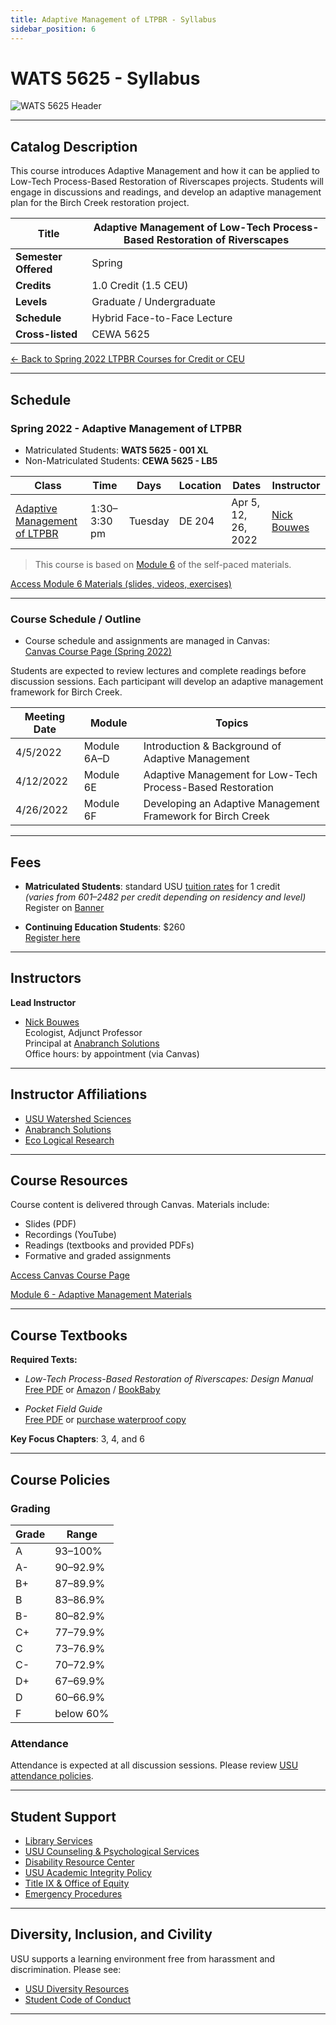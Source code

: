 ```yaml
---
title: Adaptive Management of LTPBR - Syllabus
sidebar_position: 6
---
```


# WATS 5625 - Syllabus

![WATS 5625 Header](/img/courses/WATS-5625_header_C.png)

---

## Catalog Description

This course introduces Adaptive Management and how it can be applied to Low-Tech Process-Based Restoration of Riverscapes projects. Students will engage in discussions and readings, and develop an adaptive management plan for the Birch Creek restoration project.

| **Title** | Adaptive Management of Low-Tech Process-Based Restoration of Riverscapes |
|-----------|---------------------------------------------------------------------------|
| **Semester Offered** | Spring |
| **Credits** | 1.0 Credit (1.5 CEU) |
| **Levels** | Graduate / Undergraduate |
| **Schedule** | Hybrid Face-to-Face Lecture |
| **Cross-listed** | CEWA 5625 |

[← Back to Spring 2022 LTPBR Courses for Credit or CEU](/workshops/2022/USU/)

---

## Schedule

### Spring 2022 - Adaptive Management of LTPBR

- Matriculated Students: **WATS 5625 - 001 XL**
- Non-Matriculated Students: **CEWA 5625 - LB5**

| Class | Time | Days | Location | Dates | Instructor |
|-------|------|------|----------|-------|------------|
| [Adaptive Management of LTPBR](/workshops/2022/USU/WATS-5625/) | 1:30–3:30 pm | Tuesday | DE 204 | Apr 5, 12, 26, 2022 | [Nick Bouwes](/workshops/2020/SGI/#instruction-team) |

> This course is based on [Module 6](/workshops/2020/SGI/Modules/module6) of the self-paced materials.

[Access Module 6 Materials (slides, videos, exercises)](/workshops/2020/SGI/Modules/module6)

---

### Course Schedule / Outline

- Course schedule and assignments are managed in Canvas:  
  [Canvas Course Page (Spring 2022)](https://usu.instructure.com/courses/700765)

Students are expected to review lectures and complete readings before discussion sessions. Each participant will develop an adaptive management framework for Birch Creek.

| Meeting Date | Module | Topics |
|--------------|--------|--------|
| 4/5/2022 | Module 6A–D | Introduction & Background of Adaptive Management |
| 4/12/2022 | Module 6E | Adaptive Management for Low-Tech Process-Based Restoration |
| 4/26/2022 | Module 6F | Developing an Adaptive Management Framework for Birch Creek |

---

## Fees

- **Matriculated Students**: standard USU [tuition rates](https://www.usu.edu/registrar/registration/payment/) for 1 credit  
  *(varies from $601–$2482 per credit depending on residency and level)*  
  Register on [Banner](http://banner.usu.edu)

- **Continuing Education Students**: $260  
  [Register here](https://www.usu.edu/ais/ceu/register/)

---

## Instructors

**Lead Instructor**

- [Nick Bouwes](https://www.researchgate.net/profile/Nick_Bouwes)  
  Ecologist, Adjunct Professor  
  Principal at [Anabranch Solutions](https://www.anabranchsolutions.com/nick-bouwes.html)  
  Office hours: by appointment (via Canvas)

---

## Instructor Affiliations

- [USU Watershed Sciences](https://qcnr.usu.edu/wats/index)  
- [Anabranch Solutions](https://www.anabranchsolutions.com/)  
- [Eco Logical Research](https://www.eco-logical-research.com/)

---

## Course Resources

Course content is delivered through Canvas. Materials include:

- Slides (PDF)
- Recordings (YouTube)
- Readings (textbooks and provided PDFs)
- Formative and graded assignments

[Access Canvas Course Page](https://usu.instructure.com/courses/700765)

[Module 6 - Adaptive Management Materials](/workshops/2020/SGI/Modules/module6)

---

## Course Textbooks

**Required Texts:**

- *Low-Tech Process-Based Restoration of Riverscapes: Design Manual*  
  [Free PDF](/manual) or [Amazon](https://www.amazon.com/Low-Tech-Process-Based-Restoration-Riverscapes-Design/dp/1543972993) / [BookBaby](https://store.bookbaby.com/bookshop/book/index.aspx?bookURL=Low-Tech-Process-Based-Restoration-of-Riverscapes)

- *Pocket Field Guide*  
  [Free PDF](/resources/pocket) or [purchase waterproof copy](http://www.anabranchsolutions.com/store/p7/pocketguide.html)

**Key Focus Chapters**: 3, 4, and 6

---

## Course Policies

### Grading

| Grade | Range |
|-------|-------|
| A | 93–100% |
| A- | 90–92.9% |
| B+ | 87–89.9% |
| B | 83–86.9% |
| B- | 80–82.9% |
| C+ | 77–79.9% |
| C | 73–76.9% |
| C- | 70–72.9% |
| D+ | 67–69.9% |
| D | 60–66.9% |
| F | below 60% |

### Attendance

Attendance is expected at all discussion sessions. Please review [USU attendance policies](https://catalog.usu.edu/content.php?catoid=12&navoid=3160).

---

## Student Support

- [Library Services](http://libguides.usu.edu/rc)
- [USU Counseling & Psychological Services](https://counseling.usu.edu/)
- [Disability Resource Center](http://www.usu.edu/drc/)
- [USU Academic Integrity Policy](https://studentconduct.usu.edu/studentcode/article6)
- [Title IX & Office of Equity](https://equity.usu.edu/)
- [Emergency Procedures](https://www.usu.edu/emergency)

---

## Diversity, Inclusion, and Civility

USU supports a learning environment free from harassment and discrimination. Please see:

- [USU Diversity Resources](https://www.usu.edu/provost/diversity)
- [Student Code of Conduct](https://studentconduct.usu.edu/studentcode/)

---

